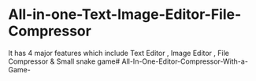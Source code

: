 # All-in-one-Text-Image-Editor-File-Compressor
It has 4 major features which include Text Editor , Image Editor , File Compressor &amp; Small snake game# All-In-One-Editor-Compressor-With-a-Game-
